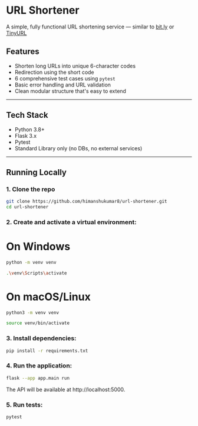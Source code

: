 # URL Shortener 

A simple, fully functional URL shortening service — similar to [bit.ly](https://bit.ly) or [TinyURL](https://tinyurl.com/) 

## Features

-  Shorten long URLs into unique 6-character codes
-  Redirection using the short code
-  6 comprehensive test cases using `pytest`
-  Basic error handling and URL validation
-  Clean modular structure that's easy to extend

---

## Tech Stack

- Python 3.8+
- Flask 3.x
- Pytest
- Standard Library only (no DBs, no external services)

---

## Running Locally

### 1. Clone the repo

```bash
git clone https://github.com/himanshukumar8/url-shortener.git
cd url-shortener
```
### 2. Create and activate a virtual environment:

# On Windows
```bash
python -m venv venv
```
```bash
.\venv\Scripts\activate
```

# On macOS/Linux
```bash
python3 -m venv venv
```
```bash
source venv/bin/activate
```
### 3. Install dependencies:
```bash
pip install -r requirements.txt
```

### 4. Run the application:
```bash
flask --app app.main run
```
The API will be available at http://localhost:5000.

### 5.  Run tests:
```bash
pytest
```
